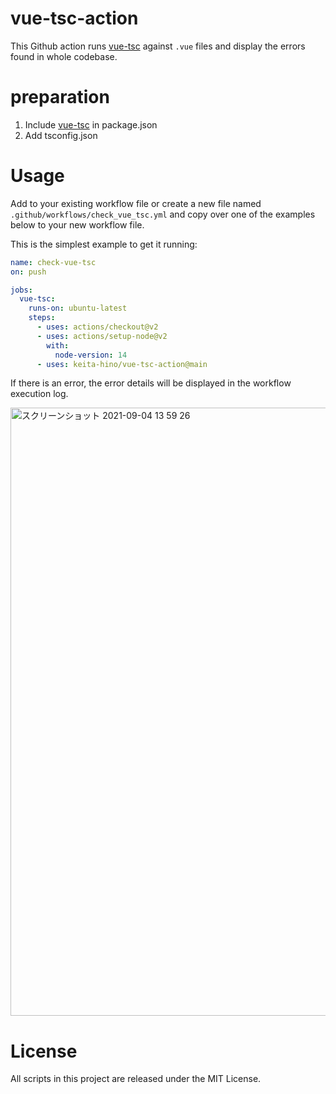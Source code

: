 # vue-tsc-action

This Github action runs [vue-tsc](https://github.com/johnsoncodehk/volar/tree/master/packages/vue-tsc) against `.vue` files and display the errors found in whole codebase.

# preparation
1. Include [vue-tsc](https://github.com/johnsoncodehk/volar/tree/master/packages/vue-tsc) in package.json
2. Add tsconfig.json

# Usage
Add to your existing workflow file or create a new file named `.github/workflows/check_vue_tsc.yml` and copy over one of the examples below to your new workflow file.

This is the simplest example to get it running:

```yml
name: check-vue-tsc
on: push

jobs:
  vue-tsc:
    runs-on: ubuntu-latest
    steps:
      - uses: actions/checkout@v2
      - uses: actions/setup-node@v2
        with:
          node-version: 14
      - uses: keita-hino/vue-tsc-action@main
```

If there is an error, the error details will be displayed in the workflow execution log.

<img width="973" alt="スクリーンショット 2021-09-04 13 59 26" src="https://user-images.githubusercontent.com/15973671/132083079-7618ddaf-6eb9-4e57-8981-c00a3d5ad82a.png">

# License
All scripts in this project are released under the MIT License.
